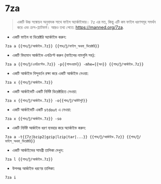 # 7za

> একটি উচ্চ সঙ্কোচন অনুবাদক সাথে ফাইল অ্যার্কাইভার।
> `7z` এর মত, কিন্তু এটি কম ফাইল ধরণসমূহ সমর্থন করে এবং ক্রস-প্ল্যাটফর্ম।
> আরও তথ্য পেতে: <https://manned.org/7za>.

- একটি ফাইল বা ডিরেক্টরি অ্যার্কাইভ করুন:

`7za a {{পাথ/টু/আর্কাইভ.7z}} {{পাথ/টু/ফাইল_অথবা_ডিরেক্টরি}}`

- একটি বিদ্যমান আর্কাইভ এনক্রিপ্ট করুন (ফাইলের নামগুলি সহ):

`7za a {{পাথ/টু/এনক্রিপ্টেড.7z}} -p{{পাসওয়ার্ড}} -mhe={{অন}} {{পাথ/টু/আর্কাইভ.7z}}`

- একটি আর্কাইভ বিন্দুবর্তন রক্ষা করে একটি আর্কাইভ নেওয়া:

`7za x {{পাথ/টু/আর্কাইভ.7z}}`

- একটি আর্কাইভটি একটি নির্দিষ্ট ডিরেক্টরিতে নেওয়া:

`7za x {{পাথ/টু/আর্কাইভ.7z}} -o{{পাথ/টু/আউটপুট}}`

- একটি আর্কাইভটি একটি `stdout` এ নেওয়া:

`7za x {{পাথ/টু/আর্কাইভ.7z}} -so`

- একটি নির্দিষ্ট আর্কাইভ ধরণ ব্যবহার করে অ্যার্কাইভ করুন:

`7za a -t{{7z|bzip2|gzip|lzip|tar|...}} {{পাথ/টু/আর্কাইভ.7z}} {{পাথ/টু/ফাইল_অথবা_ডিরেক্টরি}}`

- একটি আর্কাইভের সামগ্রী তালিকা দেখুন:

`7za l {{পাথ/টু/আর্কাইভ.7z}}`

- উপলব্ধ আর্কাইভ ধরণের তালিকা:

`7za i`

